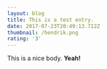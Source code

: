 ```yaml
---
layout: blog
title: This is a test entry.
date: 2017-07-23T20:49:13.712Z
thumbnail: /hendrik.png
rating: '3'
---
```

This is a nice body. **Yeah!**
